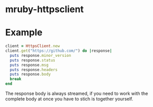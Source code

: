 ﻿# mruby-httpsclient

Example
======

```ruby
client = HttpsClient.new
client.get("https://github.com/") do |response|
  puts response.minor_version
  puts response.status
  puts response.msg
  puts response.headers
  puts response.body
  break
end
```

The response body is always streamed, if you need to work with the complete body at once you have to stich is together yourself.
